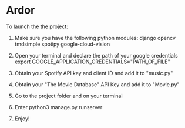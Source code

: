 # Ardor
To launch the the project:
1. Make sure you have the following python modules:
  django
  opencv
  tmdsimple
  spotipy
  google-cloud-vision
2. Open your terminal and declare the path of your google credentials
   export GOOGLE_APPLICATION_CREDENTIALS="PATH_OF_FILE"

3. Obtain your Spotify API key and client ID and add it to "music.py"

4. Obtain your "The Movie Database" API Key and add it to "Movie.py"

5. Go to the project folder and on your terminal 

6. Enter python3 manage.py runserver

7. Enjoy!
